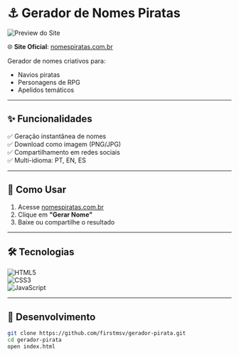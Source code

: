 # ⚓ Gerador de Nomes Piratas  

![Preview do Site](https://raw.githubusercontent.com/firstmsv/gerador-pirata/main/]imagem/capitao-pe-de-pano.jpeg)


🌐 **Site Oficial**: [nomespiratas.com.br](https://nomespiratas.com.br)  

Gerador de nomes criativos para:  
- Navios piratas  
- Personagens de RPG  
- Apelidos temáticos  

---

## ✨ Funcionalidades  
✅ Geração instantânea de nomes  
✅ Download como imagem (PNG/JPG)  
✅ Compartilhamento em redes sociais  
✅ Multi-idioma: PT, EN, ES  

---

## 🚀 Como Usar  
1. Acesse [nomespiratas.com.br](https://nomespiratas.com.br)  
2. Clique em **"Gerar Nome"**  
3. Baixe ou compartilhe o resultado  

---

## 🛠 Tecnologias  
![HTML5](https://img.shields.io/badge/HTML5-E34F26?style=for-the-badge&logo=html5&logoColor=white)  
![CSS3](https://img.shields.io/badge/CSS3-1572B6?style=for-the-badge&logo=css3&logoColor=white)  
![JavaScript](https://img.shields.io/badge/JavaScript-F7DF1E?style=for-the-badge&logo=javascript&logoColor=black)  

---

## 📂 Desenvolvimento  
```bash
git clone https://github.com/firstmsv/gerador-pirata.git
cd gerador-pirata
open index.html
